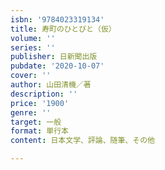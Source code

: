 ```yaml
---
isbn: '9784023319134'
title: 寿町のひとびと（仮）
volume: ''
series: ''
publisher: 日新聞出版
pubdate: '2020-10-07'
cover: ''
author: 山田清機／著
description: ''
price: '1900'
genre: ''
target: 一般
format: 単行本
content: 日本文学、評論、随筆、その他

---
```


